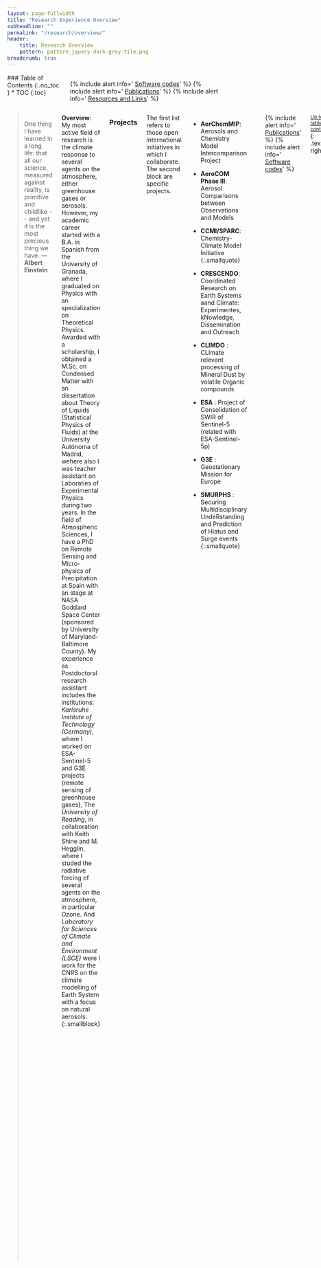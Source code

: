 ```yaml
---
layout: page-fullwidth
title: "Research Experience Overview"
subheadline: ""
permalink: "/research/overview/"
header:
    title: Research Overview
    pattern: pattern_jquery-dark-grey-tile.png
breadcrumb: true
---
```

<div class="row">
<div class="medium-4 medium-push-8 columns" markdown="1">
<div class="panel radius" markdown="1">
### Table of Contents
{:.no_toc }
*  TOC
{:toc}
</div>

<div class="panel radius" markdown="1">

  {% include alert info=' <a href="/research/my-codes/">Software codes</a>' %}
  {% include alert info=' <a href="/research/publications/">Publications</a>' %}
  {% include alert info=' <a href="/research/resources/">Resources and Links</a>' %}

</div>

</div><!-- /.medium-4.columns -->
<div class="medium-8 medium-pull-4 columns" markdown="1">


> One thing I have learned in a long life: that all our science, measured against reality, is primitive and childlike -- and yet it is the most precious thing we have. ― **Albert Einstein**


**Overview**: My most active field of research is the climate response to several agents on the atmosphere, either greenhouse gases or aerosols. However, my academic career started with a B.A. in Spanish from the University of Granada, where I graduated on Physics with an specialization on Theoretical Physics. Awarded with a scholarship, I obtained a M.Sc. on Condensed Matter with an dissertation about Theory of Liquids (Statistical Physics of Fluids) at the University Autónoma of Madrid, wehere also I was teacher assistant on Laboraties of Experimental Physics during two years. In the field of Atmospheric Sciences, I have a PhD on Remote Sensing and Micro-physics of Precipitation at Spain with an stage at NASA Goddard Space Center (sponsored by University of Maryland-Baltimore County). My experience as Postdoctoral research assistant includes the institutions: *Karlsruhe Institute of Technology (Germany)*, where I worked on ESA-Sentinel-5 and G3E projects (remote sensing of greenhouse gases), The *University of Reading*, in collaboration with Keith Shine and M. Hegglin, where I studed the radiative forcing of several agents on the atmosphere, in particular Ozone. And *Laboratory for Sciences of Climate and Environment (LSCE)* were I work for the CNRS on the climate modelling of Earth System with a focus on natural aerosols.
{:.smallblock}

[comment]: <> (My research background cover several fields and a broad set of methodologies both theoretical and experimental, with a strong focus on computational tools. My initial formation is Physics with an specialization on Theoretical Physics. This side was developed during my M.Sc. in Condensed Matter which was related with Statistical Physics in a theoretical field of Theory of Liquids. However my interest has been moved to the field of Atmospheric Sciences and Remote Sensing. Therefore the main scope of my PhD was related with Micro-physics of rainfall and remote sensing of precipitation, which also involves Applied Statistics. Actually I am working at the field of Remote Sensing of Trace Gases, this improves my knowledge on radiative transfer theory, inverse problem,satellite product, and spectroscopy)

### Projects 

The first list refers to those open international initiatives in which I collaborate. The second block are specific projects.
 
 - **AerChemMIP**: Aerosols and Chemistry Model Intercomparison Project 
 - **AeroCOM Phase III**: Aerosol Comparisons between Observations and Models
 - **CCMI/SPARC**: Chemistry-Climate Model Initiative
 {:.smallquote}

 - **CRESCENDO**: Coordinated Research on Earth Systems aand Climate: Experimentes, kNowledge, Dissemination and Outreach
 - **CLIMDO**   : CLImate relevant processing of Mineral Dust by volatile Organic compounds
 - **ESA**      : Project of Consolidation of SWIR of Sentinel-5 (related with ESA-Sentinel-5p)
 - **G3E**      : Geostationary Mission for Europe
 - **SMURPHS**  : Securing Multidisciplinary UndeRstanding and Prediction of Hiatus and Surge events
{:.smallquote}

---
  {% include alert info=' <a href="/research/publications/">Publications</a>' %}
  {% include alert info=' <a href="/research/my-codes/">Software codes</a>' %}
  
<small markdown="1">[Up to table of contents](#toc)</small>
{: .text-right }

---

### Researcher: LSCE-CNRS

The research at LSCE is close related with the CRESCENDO project, a joint project of several european universities and research insitutions to improve the Earth System Models. Related with this project I collaborate with [AerChemMIP](https://wiki.met.no/aerocom/aerchemmip/start) and [AeroCOM](https://aerocom.met.no/) beyond a collaboration about Mineral Dust with the [UCLA](https://jasperfkok.com/) at USA. The second part of my experience at LSCE-CNRS is related with [CLIMDO project](http://www.lisa.u-pec.fr/fr/projets?id=1238)
{:.smallblock}

<!--
**Publications, conferences and reports**

- **CRESCENDO-2019-GA**: *CRESCENDO-ESMs intercomparison: mineral dust aerosols*, **R. Checa-Garcia**, Yves Balkanski, B. Marticorena , P. Nabat , T. Bergman , T. van Noije , D. Olivié , M. Schulz , F. O’Connor , M. Dalvi , C. Dearden, M. Michou , C. Scott and K. Carslaw.
- **EGU-2019 conference**: *Evaluation of natural marine aerosol in five Earth System Models*. Dirk Olivié, Michael Schulz, Øyvind Seland, Alf Kirkevåg, Twan van Noije, Tommi Bergman, Declan O’Donnell (3), Martine Michou (4), Pierre Nabat, Ken Carslaw, Chris Dearden, MohitDalvi, Fiona O’Connor, **Ramiro Checa-Garcia** and Yves Balkanski.
- **CRESCENDO-2018-GA**: *Observational constraints to improve Dust natural cycle in ESMs*, *Ramiro Checa-Garcia* , Yves Balkanski, Beatrice Marticorena, Samuel Albani, Tommi Bergman, Twan van Noije, Dirk Olivie, Martine Michou, Catherine Scott and Ken Carslaw.
{:.smallquote}

-->

<small markdown="1">[Up to table of contents](#toc)</small>
{: .text-right }


---
### Researcher: University of Reading


The [research projects](https://www.met.reading.ac.uk/userpages/vr912734.php) are related with estimation of radiative forcing of greenhouse gases and their role in global warming, [for example](http://environmentalresearchweb.org/cws/article/news/67032
) in the [recent slowdown](https://www.smurphs.leeds.ac.uk/new-publication-the-contribution-of-greenhouse-gases-to-the-recent-slowdown-in-global-mean-temperature-trends/). The main project is the [SMURPHS project](https://www.smurphs.leeds.ac.uk/) in which several universities of United Kingdom are collaborating. Other projects in which I participate are CAMS and SPARC iniciative. 
{:.smallblock}

<!--
**Publications, Conferences, Reports**

- <div data-badge-type="1" data-doi="10.1002/2017GL076770" data-hide-no-mentions="true" class="altmetric-embed"></div>   *Historical Tropospheric and Stratospheric Ozone Radiative Forcing Using the CMIP6 Database*, **R Checa-Garcia**, MI Hegglin, D. Kinnison, D. Plummer, KP Shine 'Geophysical Research Letters' 45 (7), Pages 3264
- <div data-badge-type="1" data-doi="10.1088/1748-9326/11/9/094018" data-hide-no-mentions="true" class="altmetric-embed"></div>  *The contribution of greenhouse gases to the recent slowdown in global-mean temperature trends*, **R Checa-Garcia**, KP Shine, MI Hegglin, 'Environmental Research Letters' 11 (9), 094018
- **EGU 2018 conference** *Historical Tropospheric and Stratospheric Ozone Radiative Forcing Using the CMIP6 Database*, **R Checa-Garcia**, MI Hegglin, D. Kinnison, D. Plummer, KP Shine.
{:.smallquote}

<small markdown="1">[Up to table of contents](#toc)</small>
{: .text-right }

-->

---

### Researcher: Leibniz-Gemeinschaft 

My participation on Leibniz-Gemeinschaft was related with ascertain mineral dust emissions and transport based on simulated remote sensing images (in particular evaluate the role of mineralogy). In the 2015-Leipzig [Mineral Dust Conference](https://www.researchgate.net/publication/282665817_Sensitivity_Studies_of_MSG_products_with_COSMO-MUSCAT_and_RRTOV) was presented an overview of the steps of this research, where the two key components are: RRTOV and COSMO-MUSCAT.
{:.smallblock}

---
### Researcher: KIT

The central goal of the project I was working is related with a consolidation of the [ESA satellite Sentinel-5](https://sentinel.esa.int/web/sentinel/missions/sentinel-5) requirements but also involved ESA satellite Sentinel-5p as well as the Geostationary Emission Explorer for Europe (G3E). This means a detailed study of the different error sources like instrumental, spectroscopy, forward models errors derived of an effective description of the atmosphere aerosols and cirrus. To be able to conduct this research I use state of the art retrieval algorithms (inverse problem and radiative transfer solver) with trial ensembles of geophysical scenarios. Additional aspects of the research are: evaluate the cloud cover with Meteosat datasets, integrate satellite products of MODIS and CALIPSO with datasets obtained from offline chemical transport model.
{:.smallblock}
<!--
**Publications, Reports and conferences**

- <div data-badge-type="1" data-doi="10.5194/amt-8-4719-2015" data-hide-no-mentions="true" class="altmetric-embed"></div>  *Geostationary Emission Explorer for Europe (G3E): mission concept and initial performance assessment.*
A Butz, J Orphal, **R Checa-Garcia**, F Friedl-Vallon, T von Clarmann, , H Bovensmann, O Hasekamp, J Landgraf, T Knigge, D Weise, O Sqalli-Houssini, D Kemper, 'Atmospheric Measurement Techniques' 8 (11), 4719-4734
- <div data-badge-type="1" data-doi="10.5194/amt-8-3617-2015" data-hide-no-mentions="true" class="altmetric-embed"></div> *Mapping spectroscopic uncertainties into prospective methane retrieval errors from Sentinel-5 and its precursor*, **Ramiro Checa-Garcia**, Jochen Landgraf, Frank Hase, Ha Tran, Vincent Boudon, Frans Alkemade, Andre Butz. 'AMT Journal', submitted (Dec-2014)
- *Consolidation of SWIR requirements for Sentinel-5 satellite*. *ESA Technical Note (2013)*
- *Spectroscopy relevance on SWIR requirements for S5 satellite*. *ESA Technical report (2013)*
- *Remote Sensing G3E–Geostationary Emission Explorer for Europe: mission concept*, *AGU - Geophysical Research Abstracts*, T. Knigge, F. Schmuelling A. Butz, J. Orphal, H. Bovensmann, T. von Clarmann, F. Friedl-Vallon, F. Hase, **R Checa-Garcia**, G. Hechenblaikner, October 2014.
- *Remote Sensing Simulated retrievals of methane total columns in support of future satellite missions: an error sources analysis*, *EGU - Geophysical Research Abstracts*, **Ramiro Checa-Garcia**, Frans Alkemade, Vicent Boudon, Constanze Fischerkeller, Philipp Hahne, Frank Hase, Ha Tran, Jochen Landgraf, Andre Butz, April 2014.
- [IWGGMS-9 conference](http://zenodo.org/record/11105/files/I_4_2014-06-23_HITRAN_SAO_Butz.pdf): *Seasonal carbon uptake as seen from an improved version of RemoTeC*. A. Butz, A. Babenhauserheide , M. Bertleff, **R. Checa-Garcia**, K. Fischerkeller, P. Hahne, F. Klappenbach, J.Kostinek, K. Stammberger, S.Basu, S.Guerlet, R.Detmers, O.Hasekamp, J. Landgraf, S. Houweling
- [IWGGMS-10 conference](http://iwggms.azurewebsites.net/0530%5Cpm%5C20_AndreButz.pdf): *Remote Sensing of Greenhouse Gases for Carbon Cycle Modelling (RemoteC): Algorithm Developments, Ground‐Based Instrumentation, and Modelling Aspects*. A.Butz, I.Aben, A.Babenhauserheide, S.Basu, M.Bertleff, **R. Checa‐Garcia**, C.Frankenberg, P.Hahne, F.Hase, O.Hasekamp, S.Houweling, F.Klappenbach, J.Kostinek, J.Landgraf, W.Peters
- [EGU 2014](http://presentations.copernicus.org/EGU2014-12970_presentation.pdf): *Comparing Ensemble Kalman filter and 4DVar data assimilation systems for CO2 flux inversions*. Arne Babenhauserheide, P. Hahne, **R. Checa-Garcia**, F. Klappenbach, S. Dohe, S. Basu, S. Houweling, W. Peters, A. Butz. [^1]
- [HITRAN 2014 Conference](http://www.cfa.harvard.edu/HITRAN/Download/Proceedings-2014.pdf):  *Remote Sensing of Greenhouse gases and their sources and sinks*. André Butz, Arne Babenhauserheide, Marco Bertleff , **Ramiro Checa-Garcia**, Philipp Hahne, Frank Hase, Friedrich Klappenbach, Julian Kostinek, Ilse Aben, Otto Hasekamp, Jochen Landgraf, Arno de Lange, André Galli, Sourish Basu.
- [AGU-2014 Meeting](http://fallmeeting.agu.org/2014/files/2014/12/Friday-Daily-Newspaper.pdf): *Remote Sensing G3E–Geostationary Emission Explorer for Europe: mission concept*. T. Knigge, F. Schmuelling A. Butz, J. Orphal, H. Bovensmann, T. von Clarmann, F. Friedl-Vallon, F. Hase, **R Checa-Garcia**, G. Hechenblaikner
{:.smallquote}
-->

<small markdown="1">[Up to table of contents](#toc)</small>
{: .text-right }

---

### Journal Reviewer

- *Climatology*:      **Nature Geosciences** (Nature), (2019-2020)
- *Meteorology*:      **Atmospheres** (MPDI journal), (2018-2020)
- *Remote Sensing*:   **Remote Sensing** (MPDI journal), (2014-2020).
- *Remote Sensing*:   **Sensors** (MPDI journal), (2018-2020)
- *Hydrology*:        **Water** (MPDI journal), (2018-2020)
- *Hydrometeorology*: **Water Resources Research** (AGU journal), (2014).
- *Remote Sensing*:   **Indian Journal of Radio and Space Physics.**, (2011).
{:.smallquote}

---

### PhD. Dissertation

**Important Note:**  I would recommend check [link](https://spideroak.com/browse/share/checagarcia/phddissertation) to download a PDF file with the Dissertation. However, please note that this version (and the version I uploaded to the arXiv repository) are not equal the official filled version at my university. More specifically: I finished my PhD Dissertation on November 2011. However because it was not filled until June-2012, I included additional research that I did by myself (alone) on the filled version. But also after finish my PhD (on September-2012) still I worked on several the same topics and I have included several improvements on the PDF on the version uploaded to arXiv (and on the first pdf linked above).
{:.notice}
<br><br>
**First measurement of the small-scale spatial variability of the rain drop size distribution: Results from a crucial experiment and maximum entropy modeling** (R Checa-Garcia) arXiv preprint arXiv:1306.5649 (2013)

**Abstract:**
The main challenges of measuring precipitation are related to the spatio-temporal variability of the drop-size distribution, to the uncertainties that condition the modeling of that distribution, and to the instrumental errors present in the in situ estimations. This PhD dissertation proposes advances in all these questions. The relevance of the spatial variability of the drop-size distribution for remote sensing measurements and hydro-meteorology field studies is asserted by analyzing the measurement of a set of disdrometers deployed on a network of 5 squared kilometers. This study comprises the spatial variability of integral rainfall parameters, the ZR relationships, and the variations within the one moment scaling method. The modeling of the drop-size distribution is analyzed by applying the MaxEnt method and comparing it with the methods of moments and the maximum likelihood. The instrumental errors are analyzed with a compressive comparison of sampling and binning uncertainties that affect actual devices. These analysis are further extended in several appendices where an error analysis is developed and new studies are proposed. The relevance of the pre-processing of disdrometric measurements is also assessed. The data-sets evaluated comprise experimental measurements of the GPM (NASA-JAXA) ground validation satellite mission and synthetic distributions generated computationally.
{:.smallblock}

<small markdown="1">[Up to table of contents](#toc)</small>
{: .text-right }
---

### M.Sc. Thesis

**Intrinsic structure of liquid surface and capillary waves on the Density Functional Theory** (R Checa-Garcia) arXiv preprint arXiv:1307.6199 (2013)

**Abstract:**
Two different theories are used to understand the liquid-vapor interfaces: the Van der Waals theory and the capillary waves theory. But when comparing both frameworks come up a problem of interpretation of the interface density profiles obtained, for example, with the Density Functional Theory (DFT). As a consequence emerge the question of how the surface fluctuations are included on traditional density profiles (usually named equilibrium density profiles). Last years, new insights on the role of capillary waves were possible by analyzing X-ray reflectivity experiments and performing computer simulations of liquids with low melting temperature. In particular, the density profile exhibits a layering structure which is considered a key property to elucidate a new interpretation of those profiles as intrinsic density profiles. This dissertation aims to investigate these questions within the DFT using simple fluids with a pairwise interactions that reproduce important phase-diagram properties of liquid metals. Two generics questions were explored: the relevance of Fisher-Widom line and the role of capillary waves on the nature of interface obtained with approximations WDA and FMT. It hypothesized the existence of a density profile with strong layering properties whose structure is reduced by capillary waves. Then the effect of surface fluctuations is described by introducing an effective transversal size which imposes a limitation of the spectrum of surface fluctuations incorporated on the DFT. However, an explicit methodology to unfreeze the capillary waves over a postulated intrinsic profile exempt of surface fluctuations was proven still a challenge. As a consequence it suggested that other previous results describing the liquid surface using the equilibrium DFT may conduct to unphysical properties.
{:.smallblock}

<small markdown="1">[Up to table of contents](#toc)</small>
{: .text-right }



<!-- [^1]: My collaboration on this presentation was discussions about the topic with the main authors. -->

<small markdown="1">[Up to table of contents](#toc)</small>
{: .text-right }



</div><!-- /.medium-8.columns -->
</div><!-- /.row -->


